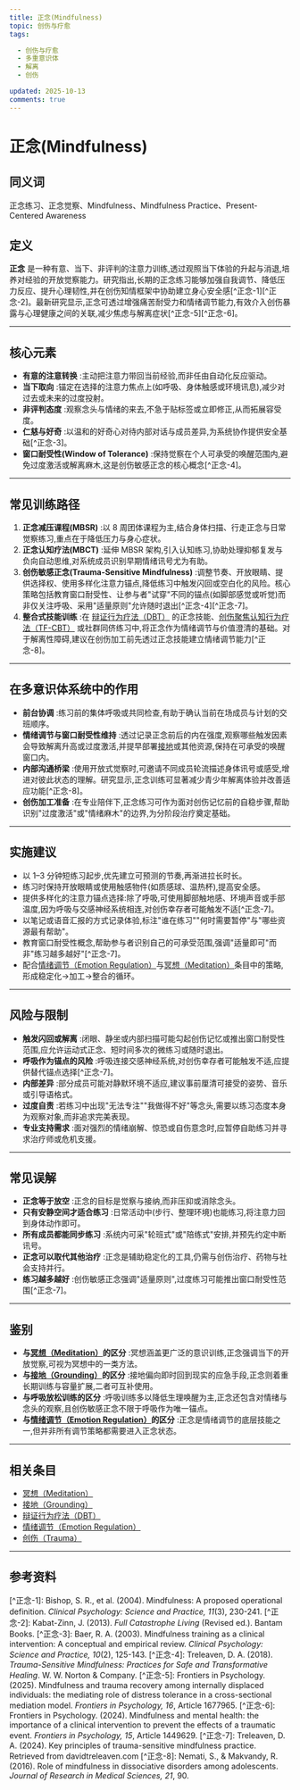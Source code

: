 ```yaml
---
title: 正念(Mindfulness)
topic: 创伤与疗愈
tags:

  - 创伤与疗愈
  - 多重意识体
  - 解离
  - 创伤

updated: 2025-10-13
comments: true
---
```


# 正念(Mindfulness)

## 同义词

正念练习、正念觉察、Mindfulness、Mindfulness Practice、Present-Centered Awareness

## 定义

**正念** 是一种有意、当下、非评判的注意力训练,透过观照当下体验的升起与消退,培养对经验的开放觉察能力。研究指出,长期的正念练习能够加强自我调节、降低压力反应、提升心理韧性,并在创伤知情框架中协助建立身心安全感[^正念-1][^正念-2]。最新研究显示,正念可透过增强痛苦耐受力和情绪调节能力,有效介入创伤暴露与心理健康之间的关联,减少焦虑与解离症状[^正念-5][^正念-6]。

______________________________________________________________________

## 核心元素

- **有意的注意转换** :主动把注意力带回当前经验,而非任由自动化反应驱动。
- **当下取向** :锚定在选择的注意力焦点上(如呼吸、身体触感或环境讯息),减少对过去或未来的过度投射。
- **非评判态度** :观察念头与情绪的来去,不急于贴标签或立即修正,从而拓展容受度。
- **仁慈与好奇** :以温和的好奇心对待内部对话与成员差异,为系统协作提供安全基础[^正念-3]。
- **窗口耐受性(Window of Tolerance)** :保持觉察在个人可承受的唤醒范围内,避免过度激活或解离麻木,这是创伤敏感正念的核心概念[^正念-4]。

______________________________________________________________________

## 常见训练路径

1. **正念减压课程(MBSR)** :以 8 周团体课程为主,结合身体扫描、行走正念与日常觉察练习,重点在于降低压力与身心症状。
1. **正念认知疗法(MBCT)** :延伸 MBSR 架构,引入认知练习,协助处理抑郁复发与负向自动思维,对系统成员识别早期情绪讯号尤为有助。
1. **创伤敏感正念(Trauma-Sensitive Mindfulness)** :调整节奏、开放眼睛、提供选择权、使用多样化注意力锚点,降低练习中触发闪回或空白化的风险。核心策略包括教育窗口耐受性、让参与者"试穿"不同的锚点(如脚部感觉或听觉)而非仅关注呼吸、采用"适量原则"允许随时退出[^正念-4][^正念-7]。
1. **整合式技能训练** :在 [辩证行为疗法（DBT）](Dialectical-Behavior-Therapy-DBT.md) 的正念技能、[创伤聚焦认知行为疗法（TF-CBT）](Trauma-Focused-Cognitive-Behavioral-Therapy-TF-CBT.md) 或社群同侪练习中,将正念作为情绪调节与价值澄清的基础。对于解离性障碍,建议在创伤加工前先透过正念技能建立情绪调节能力[^正念-8]。

______________________________________________________________________

## 在多意识体系统中的作用

- **前台协调** :练习前的集体呼吸或共同检查,有助于确认当前在场成员与计划的交班顺序。
- **情绪调节与窗口耐受性维持** :透过记录正念前后的内在强度,观察哪些触发因素会导致解离升高或过度激活,并提早部署[接地](Grounding.md)或其他资源,保持在可承受的唤醒窗口内。
- **内部沟通桥梁** :使用开放式觉察时,可邀请不同成员轮流描述身体讯号或感受,增进对彼此状态的理解。研究显示,正念训练可显著减少青少年解离体验并改善适应功能[^正念-8]。
- **创伤加工准备** :在专业陪伴下,正念练习可作为面对创伤记忆前的自稳步骤,帮助识别"过度激活"或"情绪麻木"的边界,为分阶段治疗奠定基础。

______________________________________________________________________

## 实施建议

- 以 1–3 分钟短练习起步,优先建立可预测的节奏,再渐进拉长时长。
- 练习时保持开放眼睛或使用触感物件(如质感球、温热杯),提高安全感。
- 提供多样化的注意力锚点选择:除了呼吸,可使用脚部触地感、环境声音或手部温度,因为呼吸与交感神经系统相连,对创伤幸存者可能触发不适[^正念-7]。
- 以笔记或语音汇报的方式记录体验,标注"谁在练习""何时需要暂停"与"哪些资源最有帮助"。
- 教育窗口耐受性概念,帮助参与者识别自己的可承受范围,强调"适量即可"而非"练习越多越好"[^正念-7]。
- 配合[情绪调节（Emotion Regulation）](Emotion-Regulation.md)与[冥想（Meditation）](Meditation.md)条目中的策略,形成稳定化→加工→整合的循环。

______________________________________________________________________

## 风险与限制

- **触发闪回或解离** :闭眼、静坐或内部扫描可能勾起创伤记忆或推出窗口耐受性范围,应允许运动式正念、短时间多次的微练习或随时退出。
- **呼吸作为锚点的风险** :呼吸连接交感神经系统,对创伤幸存者可能触发不适,应提供替代锚点选择[^正念-7]。
- **内部差异** :部分成员可能对静默环境不适应,建议事前厘清可接受的姿势、音乐或引导语格式。
- **过度自责** :若练习中出现"无法专注""我做得不好"等念头,需要以练习态度本身为观察对象,而非追求完美表现。
- **专业支持需求** :面对强烈的情绪崩解、惊恐或自伤意念时,应暂停自助练习并寻求治疗师或危机支援。

______________________________________________________________________

## 常见误解

- **正念等于放空** :正念的目标是觉察与接纳,而非压抑或消除念头。
- **只有安静空间才适合练习** :日常活动中(步行、整理环境)也能练习,将注意力回到身体动作即可。
- **所有成员都能同步练习** :系统内可采"轮班式"或"陪练式"安排,并预先约定中断讯号。
- **正念可以取代其他治疗** :正念是辅助稳定化的工具,仍需与创伤治疗、药物与社会支持并行。
- **练习越多越好** :创伤敏感正念强调"适量原则",过度练习可能推出窗口耐受性范围[^正念-7]。

______________________________________________________________________

## 鉴别

- **与[冥想（Meditation）](Meditation.md)的区分** :冥想涵盖更广泛的意识训练,正念强调当下的开放觉察,可视为冥想中的一类方法。
- **与[接地（Grounding）](Grounding.md)的区分** :接地偏向即时回到现实的应急手段,正念则着重长期训练与容量扩展,二者可互补使用。
- **与呼吸放松训练的区分** :呼吸训练多以降低生理唤醒为主,正念还包含对情绪与念头的观察,且创伤敏感正念不限于呼吸作为唯一锚点。
- **与[情绪调节（Emotion Regulation）](Emotion-Regulation.md)的区分** :正念是情绪调节的底层技能之一,但并非所有调节策略都需要进入正念状态。

______________________________________________________________________

## 相关条目

- [冥想（Meditation）](Meditation.md)
- [接地（Grounding）](Grounding.md)
- [辩证行为疗法（DBT）](Dialectical-Behavior-Therapy-DBT.md)
- [情绪调节（Emotion Regulation）](Emotion-Regulation.md)
- [创伤（Trauma）](Trauma.md)

______________________________________________________________________

## 参考资料

\[^正念-1\]: Bishop, S. R., et al. (2004). Mindfulness: A proposed operational definition. *Clinical Psychology: Science and Practice, 11*(3), 230-241.
\[^正念-2\]: Kabat-Zinn, J. (2013). *Full Catastrophe Living* (Revised ed.). Bantam Books.
\[^正念-3\]: Baer, R. A. (2003). Mindfulness training as a clinical intervention: A conceptual and empirical review. *Clinical Psychology: Science and Practice, 10*(2), 125-143.
\[^正念-4\]: Treleaven, D. A. (2018). *Trauma-Sensitive Mindfulness: Practices for Safe and Transformative Healing*. W. W. Norton & Company.
\[^正念-5\]: Frontiers in Psychology. (2025). Mindfulness and trauma recovery among internally displaced individuals: the mediating role of distress tolerance in a cross-sectional mediation model. *Frontiers in Psychology, 16*, Article 1677965.
\[^正念-6\]: Frontiers in Psychology. (2024). Mindfulness and mental health: the importance of a clinical intervention to prevent the effects of a traumatic event. *Frontiers in Psychology, 15*, Article 1449629.
\[^正念-7\]: Treleaven, D. A. (2024). Key principles of trauma-sensitive mindfulness practice. Retrieved from davidtreleaven.com
\[^正念-8\]: Nemati, S., & Makvandy, R. (2016). Role of mindfulness in dissociative disorders among adolescents. *Journal of Research in Medical Sciences, 21*, 90.
